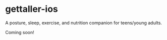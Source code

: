 # gettaller-ios
A posture, sleep, exercise, and nutrition companion for teens/young adults.

Coming soon!
